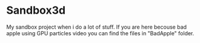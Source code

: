 # Sandbox3d
 
My sandbox project when i do a lot of stuff. If you are here becouse bad apple using GPU particles video you can find the files in "BadApple" folder.
